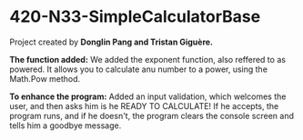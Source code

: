 # 420-N33-SimpleCalculatorBase

Project created by <strong>Donglin Pang and Tristan Giguère.</strong>

<strong>The function added:</strong> We added the exponent function, also reffered to as powered. It allows you to calculate anu number to a power, using the Math.Pow method.

<strong>To enhance the program:</strong> Added an input validation, which welcomes the user, and then asks him is he READY TO CALCULATE! If he accepts, the program runs, and if he doesn't, the program clears the console screen and tells him a goodbye message.


